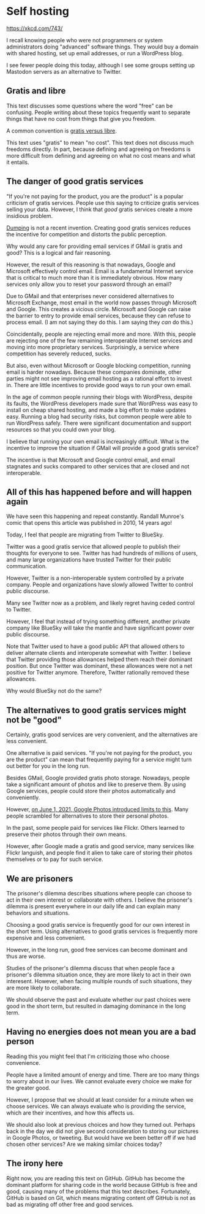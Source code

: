 # Self hosting

https://xkcd.com/743/

I recall knowing people who were not programmers or system administrators doing "advanced" software things.
They would buy a domain with shared hosting, set up email addresses, or run a WordPress blog.

I see fewer people doing this today, although I see some groups setting up Mastodon servers as an alternative to Twitter.

## Gratis and libre

This text discusses some questions where the word "free" can be confusing.
People writing about these topics frequently want to separate things that have no cost from things that give you freedom.

A common convention is [gratis versus libre](https://en.wikipedia.org/wiki/Gratis_versus_libre).

This text uses "gratis" to mean "no cost".
This text does not discuss much freedoms directly.
In part, because defining and agreeing on freedoms is more difficult from defining and agreeing on what no cost means and what it entails.

## The danger of good gratis services

"If you're not paying for the product, you are the product" is a popular criticism of gratis services.
People use this saying to criticize gratis services selling your data.
However, I think that *good* gratis services create a more insidious problem.

[Dumping](https://en.wikipedia.org/wiki/Dumping_(pricing_policy)) is not a recent invention.
Creating good gratis services reduces the incentive for competition and distorts the public perception.

Why would any care for providing email services if GMail is gratis and good?
This is a logical and fair reasoning.

However, the result of this reasoning is that nowadays, Google and Microsoft effectively control email.
Email is a fundamental Internet service that is critical to much more than it is immediately obvious.
How many services only allow you to reset your password through an email?

Due to GMail and that enterprises never considered alternatives to Microsoft Exchange, most email in the world now passes through Microsoft and Google.
This creates a vicious circle.
Microsoft and Google can raise the barrier to entry to provide email services, because they can refuse to process email.
(I am not saying they do this.
I am saying they *can* do this.)

Coincidentally, people are rejecting email more and more.
With this, people are rejecting one of the few remaining interoperable Internet services and moving into more proprietary services.
Surprisingly, a service where competition has severely reduced, sucks.

But also, even without Microsoft or Google blocking competition, running email is harder nowadays.
Because these companies dominate, other parties might not see improving email hosting as a rational effort to invest in.
There are little incentives to provide good ways to run your own email.

In the age of common people running their blogs with WordPress, despite its faults, the WordPress developers made sure that WordPress was easy to install on cheap shared hosting, and made a big effort to make updates easy.
Running a blog had security risks, but common people were able to run WordPress safely.
There were significant documentation and support resources so that you could own your blog.

I believe that running your own email is increasingly difficult.
What is the incentive to improve the situation if GMail will provide a good gratis service?

The incentive is that Microsoft and Google control email, and email stagnates and sucks compared to other services that are closed and not interoperable.

## All of this has happened before and will happen again

We have seen this happening and repeat constantly.
Randall Munroe's comic that opens this article was published in 2010, 14 years ago!

Today, I feel that people are migrating from Twitter to BlueSky.

Twitter was a good gratis service that allowed people to publish their thoughts for everyone to see.
Twitter has had hundreds of millions of users, and many large organizations have trusted Twitter for their public communication.

However, Twitter is a non-interoperable system controlled by a private company.
People and organizations have slowly allowed Twitter to control public discourse.

Many see Twitter now as a problem, and likely regret having ceded control to Twitter.

However, I feel that instead of trying something different, another private company like BlueSky will take the mantle and have significant power over public discourse.

Note that Twitter used to have a good public API that allowed others to deliver alternate clients and interoperate somewhat with Twitter.
I believe that Twitter providing those allowances helped them reach their dominant position.
But once Twitter was dominant, these allowances were not a net positive for Twitter anymore.
Therefore, Twitter rationally removed these allowances.

Why would BlueSky not do the same?

## The alternatives to good gratis services might not be "good"

Certainly, gratis good services are very convenient, and the alternatives are less convenient.

One alternative is paid services.
"If you're not paying for the product, you are the product" can mean that frequently paying for a service might turn out better for you in the long run.

Besides GMail, Google provided gratis photo storage.
Nowadays, people take a significant amount of photos and like to preserve them.
By using Google services, people could store their photos automatically and conveniently.

However, [on June 1, 2021, Google Photos introduced limits to this](https://blog.google/products/photos/4-things-know-about-google-photos-storage-policy-change/).
Many people scrambled for alternatives to store their personal photos.

In the past, some people paid for services like Flickr.
Others learned to preserve their photos through their own means.

However, after Google made a gratis and good service, many services like Flickr languish, and people find it alien to take care of storing their photos themselves or to pay for such service.

## We are prisoners

The prisoner's dilemma describes situations where people can choose to act in their own interest or collaborate with others.
I believe the prisoner's dilemma is present everywhere in our daily life and can explain many behaviors and situations.

Choosing a good gratis service is frequently good for our own interest in the short term.
Using alternatives to good gratis services is frequently more expensive and less convenient.

However, in the long run, good free services can become dominant and thus are worse.

Studies of the prisoner's dilemma discuss that when people face a prisoner's dilemma situation once, they are more likely to act in their own interesent.
However, when facing multiple rounds of such situations, they are more likely to collaborate.

We should observe the past and evaluate whether our past choices were good in the short term, but resulted in damaging dominance in the long term.

## Having no energies does not mean you are a bad person

Reading this you might feel that I'm criticizing those who choose convenience.

People have a limited amount of energy and time.
There are too many things to worry about in our lives.
We cannot evaluate every choice we make for the greater good.

However, I propose that we should at least consider for a minute when we choose services.
We can always evaluate who is providing the service, which are their incentives, and how this affects us.

We should also look at previous choices and how they turned out.
Perhaps back in the day we did not give second consideration to storing our pictures in Google Photos, or tweeting.
But would have we been better off if we had chosen other services?
Are we making similar choices today?

## The irony here

Right now, you are reading this text on GitHub.
GitHub has become the dominant platform for sharing code in the world because GitHub is free and good, causing many of the problems that this text describes.
Fortunately, GitHub is based on Git, which means migrating content off GitHub is not as bad as migrating off other free and good services.
